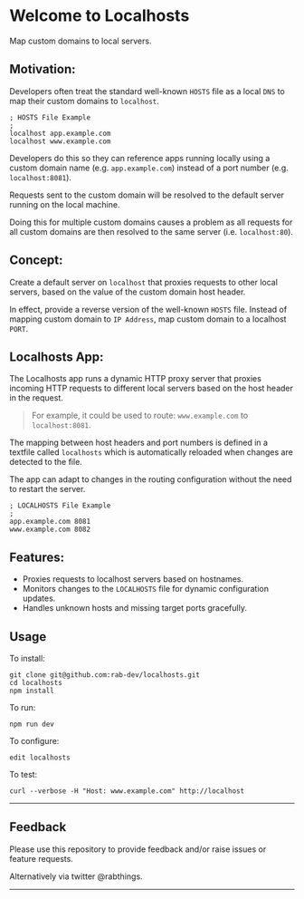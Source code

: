 # Welcome to Localhosts

Map custom domains to local servers.

## Motivation:

Developers often treat the standard well-known `HOSTS` file as a local
`DNS` to map their custom domains to `localhost`.

```
; HOSTS File Example
;
localhost app.example.com
localhost www.example.com
```

Developers do this so they can reference apps running locally using a custom domain name
(e.g. `app.example.com`) instead of a port number (e.g. `localhost:8081`).

Requests sent to the custom domain will be resolved to the default server 
running on the local machine.

Doing this for multiple custom domains causes a problem as all requests for
all custom domains are then resolved to the same server (i.e. `localhost:80`).

## Concept:

Create a default server on `localhost` that proxies requests to other local
servers, based on the value of the custom domain host header.

In effect, provide a reverse version of the well-known `HOSTS` file.
Instead of mapping custom domain to `IP Address`, map custom domain to 
a localhost `PORT`.

## Localhosts App:

The Localhosts app runs a dynamic HTTP proxy server that proxies incoming HTTP requests 
to different local servers based on the host header in the request.

> For example, it could be used to route:
> `www.example.com` to `localhost:8081`.

The mapping between host headers and port numbers is defined in a textfile called
`localhosts` which is automatically reloaded when changes are detected to the file.

The app can adapt to changes in the routing configuration without the 
need to restart the server.

```
; LOCALHOSTS File Example
;
app.example.com 8081
www.example.com 8082
```

## Features:

  * Proxies requests to localhost servers based on hostnames.
  * Monitors changes to the `LOCALHOSTS` file for dynamic configuration updates.
  * Handles unknown hosts and missing target ports gracefully.

## Usage

To install:

```
git clone git@github.com:rab-dev/localhosts.git
cd localhosts
npm install
```

To run:

```
npm run dev
```

To configure:

```
edit localhosts
```

To test:

```
curl --verbose -H "Host: www.example.com" http://localhost
```

---

## Feedback

Please use this repository to provide feedback and/or raise issues
or feature requests.

Alternatively via twitter @rabthings.

---

